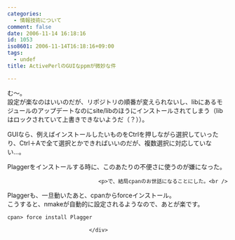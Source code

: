 ```yaml
---
categories:
  - 情報技術について
comment: false
date: 2006-11-14 16:18:16
id: 1053
iso8601: 2006-11-14T16:18:16+09:00
tags:
  - undef
title: ActivePerlのGUIなppmが微妙な件

---
```


<div class="entry-body">
                                 <p>む～。<br />
設定が楽なのはいいのだが、リポジトリの順番が変えられないし、libにあるモジュールのアップデートなのにsite/libのほうにインストールされてしまう（libはロックされていて上書きできないようだ（？））。</p>

<p>GUIなら、例えばインストールしたいものをCtrlを押しながら選択していったり、Ctrl＋Aで全て選択とかできればいいのだが、複数選択に対応していない…。</p>

<p>Plaggerをインストールする時に、このあたりの不便さに使うのが嫌になった。<br /></p>
                              
                                 <p>で、結局cpanのお世話になることにした。<br />
Plaggerも、一旦動いたあと、cpanからforceインストール。<br />
こうすると、nmakeが自動的に設定されるようなので、あとが楽です。</p>

```default
cpan> force install Plagger
```

                              </div>
    	